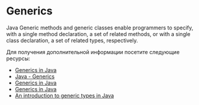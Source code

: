 # Generics

Java Generic methods and generic classes enable programmers to specify, with a single method declaration, a set of related methods, or with a single class declaration, a set of related types, respectively.

Для получения дополнительной информации посетите следующие ресурсы:

- [Generics in Java](https://www.geeksforgeeks.org/generics-in-java/)
- [Java - Generics](https://www.tutorialspoint.com/java/java_generics.htm)
- [Generics in Java](https://www.javatpoint.com/generics-in-java)
- [Generics in Java](https://www.youtube.com/watch?v=XMvznsY02Mk)
- [An introduction to generic types in Java](https://www.freecodecamp.org/news/understanding-java-generic-types-covariance-and-contravariance-88f4c19763d2/)